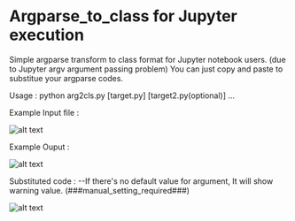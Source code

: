 # Argparse_to_class for Jupyter execution

Simple argparse transform to class format for Jupyter notebook users. (due to Jupyter argv argument passing problem)
You can just copy and paste to substitue your argparse codes.

Usage : python arg2cls.py [target.py] [target2.py(optional)] ...

Example Input file :

![alt text](http://thumbnail.egloos.net/600x0/http://pds21.egloos.com/pds/201709/01/00/c0134200_59a9363cd1dfc.png)


Example Ouput :

![alt text](http://thumbnail.egloos.net/600x0/http://pds25.egloos.com/pds/201709/01/00/c0134200_59a936974c78f.png)


Substituted code : --If there's no default value for argument, It will show warning value. (###manual_setting_required###)

![alt text](http://pds21.egloos.com/pds/201709/01/00/c0134200_59a937f65f737.png)

